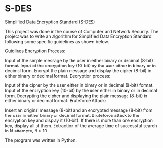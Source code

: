 # S-DES
Simplified Data Encryption Standard (S-DES)

This project was done in the course of Computer and Network Security.
The project was to write an algorithm for Simplified Data Encryption Standard following some specific guidelines as shown below.

Guidlines
Encryption Process:

Input of the simple message by the user in either binary or decimal (8-bit) format.
Input of the encryption key (10-bit) by the user either in binary or in decimal form.
Encrypt the plain message and display the cipher (8-bit) in either binary or decimal format.
Decryption process:

Input of the cipher by the user either in binary or in decimal (8-bit) format.
Input of the encryption key (10-bit) by the user either in binary or in decimal form.
Decrypting the cipher and displaying the plain message (8-bit) in either binary or decimal format.
Bruteforce Attack:

Insert an original message (8-bit) and an encrypted message (8-bit) from the user in either binary or decimal format.
Bruteforce attack to the encryption key and display it (10-bit). If there is more than one encryption key, display all of them.
Extraction of the average time of successful search in N attempts, N > 10


The program was written in Python.
